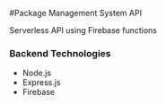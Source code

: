 #Package Management System API

Serverless API using Firebase functions

### Backend Technologies
- Node.js
- Express.js
- Firebase


